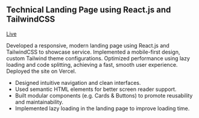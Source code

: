 
<h2>Technical Landing Page using React.js and TailwindCSS</h2> <a href="https://virtual-r-murex.vercel.app/">Live</a>

<p>
        Developed a responsive, modern landing page using React.js and TailwindCSS to showcase service. Implemented a mobile-first design, custom Tailwind theme configurations. Optimized performance using lazy loading and code splitting, achieving a fast, smooth user experience. Deployed the site on Vercel.
</p>

<ul>
        <li>Designed intuitive navigation and clean interfaces.</li>
        <li>Used semantic HTML elements for better screen reader support.</li>
        <li>Built modular components (e.g. Cards & Buttons) to promote reusability and maintainability.</li>
        <li>Implemented lazy loading in the landing page to improve loading time.</li>
</ul>




